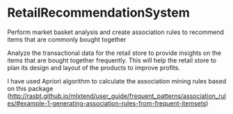 # RetailRecommendationSystem
Perform market basket analysis and create association rules to recommend items that are commonly bought together

Analyze the transactional data for the retail store to provide insights on the items that are bought together frequently. This will help the retail store to plan its design and layout of the products to improve profits.

I have used Apriori algorithm to calculate the association mining rules based on this package (http://rasbt.github.io/mlxtend/user_guide/frequent_patterns/association_rules/#example-1-generating-association-rules-from-frequent-itemsets)
